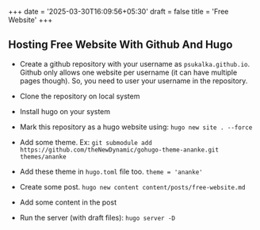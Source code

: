 +++
date = '2025-03-30T16:09:56+05:30'
draft = false
title = 'Free Website'
+++
## Hosting Free Website With Github And Hugo

- Create a github repository with your username as `psukalka.github.io`. Github only allows one website per username (it can have multiple pages though). So, you need to user your username in the repository.

- Clone the repository on local system

- Install hugo on your system

- Mark this repository as a hugo website using: `hugo new site . --force`

- Add some theme. Ex: `git submodule add https://github.com/theNewDynamic/gohugo-theme-ananke.git themes/ananke`

- Add these theme in `hugo.toml` file too. `theme = 'ananke'`

- Create some post. `hugo new content content/posts/free-website.md`

- Add some content in the post

- Run the server (with draft files): `hugo server -D`